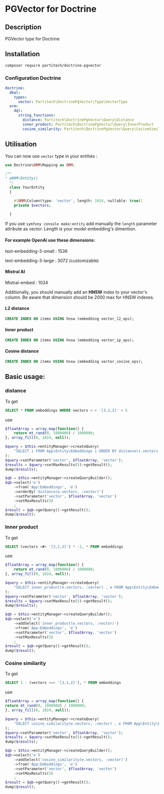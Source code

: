 
# PGVector for Doctrine

## Description

PGVector type for Doctrine

## Installation

```bash
composer require partitech/doctrine-pgvector
```

### Configuration Doctrine


```Yaml
doctrine:
  dbal:
    types:
      vector: Partitech\DoctrinePgVector\Type\VectorType
  orm:
    dql:
      string_functions:
        distance: Partitech\DoctrinePgVector\Query\Distance
        inner_product: Partitech\DoctrinePgVector\Query\InnerProduct
        cosine_similarity: Partitech\DoctrinePgVector\Query\CosineSimilarity

```

## Utilisation

You can now use `vector` type in your entities :

```php
use Doctrine\ORM\Mapping as ORM;

/**
* @ORM\Entity()
  */
  class YourEntity
  {

    #[ORM\Column(type: 'vector', length: 1024, nullable: true)]
    private $vectors;
    
  }
```

If you use `symfony console make:entity` add manually the `length` parameter attribute as vector. Length is your model embedding's dimention.

#### For example OpenAi use these dimensions: 

text-embedding-3-small : 1536

text-embedding-3-large : 3072 (customizable)

#### Mistral AI
Mistral-embed : 1024

Additionally, you should manually add an **HNSW** index to your vector's column. 
Be aware that dimension should be  2000 max for HNSW indexes.

#### L2 distance
```sql
CREATE INDEX ON items USING hnsw (embedding vector_l2_ops);
```

#### Inner product
```sql
CREATE INDEX ON items USING hnsw (embedding vector_ip_ops);
```

#### Cosine distance
```sql
CREATE INDEX ON items USING hnsw (embedding vector_cosine_ops);
```


## Basic usage: 

### distance

To get 

```sql
SELECT * FROM embeddings WHERE vectors <-> '[3,1,2]' < 5
```

use

```php
$floatArray = array_map(function() {
    return mt_rand(0, 1000000) / 1000000;
}, array_fill(0, 1024, null));

$query = $this->entityManager->createQuery(
    "SELECT i FROM App\Entity\Embeddings i ORDER BY distance(i.vectors, :vector) ASC"
);
$query->setParameter('vector', $floatArray, 'vector');
$results = $query->setMaxResults(5)->getResult();
dump($results);
```

```php
$qb = $this->entityManager->createQueryBuilder();
$qb->select('e')
    ->from('App:Embeddings', 'e')
    ->orderBy('distance(e.vectors, :vector)')
    ->setParameter('vector', $floatArray, 'vector')
    ->setMaxResults(5)
    ;
$result = $qb->getQuery()->getResult();
dump($result);
```

### Inner product

To get
```sql
SELECT (vectors <#> '[3,1,2]') * -1, * FROM embeddings
```
use
```php
$floatArray = array_map(function() {
    return mt_rand(0, 1000000) / 1000000;
}, array_fill(0, 1024, null));

$query = $this->entityManager->createQuery(
    "SELECT inner_product(e.vectors, :vector) , e FROM App\Entity\Embeddings e"
);
$query->setParameter('vector', $floatArray, 'vector');
$results = $query->setMaxResults(5)->getResult();
dump($results);
```

```php
$qb = $this->entityManager->createQueryBuilder();
$qb->select('e')
    ->addSelect('inner_product(e.vectors, :vector)')
    ->from('App:Embeddings', 'e')
    ->setParameter('vector', $floatArray, 'vector')
    ->setMaxResults(5)
    ;
$result = $qb->getQuery()->getResult();
dump($result);
```

### Cosine similarity

To get 
```sql 
SELECT 1 - (vectors <=> '[3,1,2]'), * FROM embeddings
```
use
```php
$floatArray = array_map(function() {
return mt_rand(0, 1000000) / 1000000;
}, array_fill(0, 1024, null));

$query = $this->entityManager->createQuery(
    "SELECT cosine_similarity(e.vectors, :vector) , e FROM App\Entity\Embeddings e"
);
$query->setParameter('vector', $floatArray, 'vector');
$results = $query->setMaxResults(5)->getResult();
dump($results);
```

```php
$qb = $this->entityManager->createQueryBuilder();
$qb->select('e')
    ->addSelect('cosine_similarity(e.vectors, :vector)')
    ->from('App:Embeddings', 'e')
    ->setParameter('vector', $floatArray, 'vector')
    ->setMaxResults(5)
    ;
$result = $qb->getQuery()->getResult();
dump($result);
```